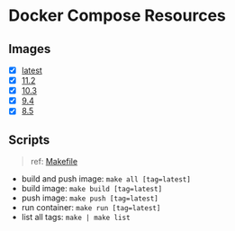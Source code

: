 # Docker Compose Resources

## Images

- [x] [latest](./latest/Dockerfile)
- [x] [11.2](./11.2/Dockerfile)
- [x] [10.3](./10.3/Dockerfile)
- [x] [9.4](./9.4/Dockerfile)
- [x] [8.5](./8.5/Dockerfile)

## Scripts

>ref: [Makefile](./Makefile)

- build and push image: `make all [tag=latest]`
- build image: `make build [tag=latest]`
- push image: `make push [tag=latest]`
- run container: `make run [tag=latest]`
- list all tags: `make | make list`
